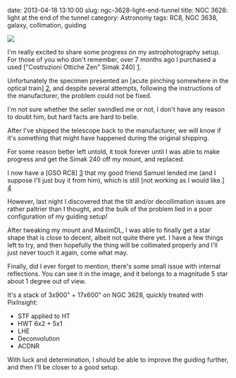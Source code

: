 date: 2013-04-18 13:10:00
slug: ngc-3628-light-end-tunnel
title: NGC 3628: light at the end of the tunnel
category: Astronomy
tags: RC8, NGC 3638, galaxy, collimation, guiding

[![][0]][0]

I'm really excited to share some progress on my astrophotography setup. For
those of you who don't remember, over 7 months ago I purchased a used
["Costruzioni Ottiche Zen" Simak 240] [1].

Unfortunately the specimen presented an [acute pinching somewhere in the optical
train] [2], and despite several attempts, following the instructions of the
manufacturer, the problem could not be fixed.

I'm not sure whether the seller swindled me or not, I don't have any reason to
doubt him, but hard facts are hard to belie.

After I've shipped the telescope back to the manufacturer, we will know if it's
something that might have happened during the original shipping.

For some reason better left untold, it took forever until I was able to make
progress and get the Simak 240 off my mount, and replaced.

I now have a [GSO RC8] [3] that my good friend Samuel lended me (and I suppose
I'll just buy it from him), which is still [not working as I would like.] [4]

However, last night I discovered that the tilt and/or decollimation issues are
rather paltrier than I thought, and the bulk of the problem lied in a poor
configuration of my guiding setup!

After tweaking my mount and MaximDL, I was able to finally get a star shape
that is close to decent, albeit not quite there yet. I have a few things left
to try, and then hopefully the thing will be collimated properly and I'll just
never touch it again, come what may.

Finally, did I ever forget to mention, there's some small issue with internal
reflections. You can see it in the image, and it belongs to a magnitude 5 star
about 1 degree out of view.

It's a stack of 3x900" + 17x600" on NGC 3628, quickly treated with PixInsight:

 * STF applied to HT
 * HWT 6x2 + 5x1
 * LHE
 * Deconvolution
 * ACDNR

With luck and determination, I should be able to improve the guiding further,
and then I'll be closer to a good setup.

[0]: |filename|/images/2013_ngc3628_3x900_17x600.jpg
[1]: /posts/2013/01/the-simak-240-at-work/
[2]: /posts/2012/12/an-experimental-run-with-my-new-telescope/
[3]: /posts/2013/04/updated-observatory-setup/
[4]: /posts/2013/04/tilt/
